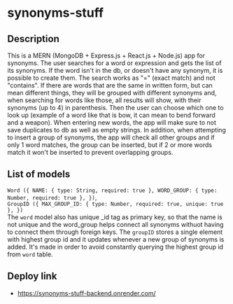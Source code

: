 # synonyms-stuff
## Description
This is a MERN (MongoDB + Express.js + React.js + Node.js) app for synonyms. The user searches for a word or expression and gets the list of its synonyms. If the word isn't in the db, or doesn't have any synonym, it is possible to create them. The search works as "=" (exact match) and not "contains". If there are words that are the same in written form, but can mean different things, they will be grouped with different synonyms and, when searching for words like those, all results will show, with their synonyms (up to 4) in parenthesis. Then the user can choose which one to look up (example of a word like that is bow, it can mean to bend forward and a weapon). When entering new words, the app will make sure to not save duplicates to db as well as empty strings. In addition, when attempting to insert a group of synonyms, the app will check all other groups and if only 1 word matches, the group can be inserted, but if 2 or more words match it won't be inserted to prevent overlapping groups.

## List of models
`Word ({
  NAME: { type: String, required: true },
  WORD_GROUP: { type: Number, required: true },
})`,<br>
`GroupID ({
  MAX_GROUP_ID: { type: Number, required: true, unique: true },
})`<br>
The `word` model also has unique _id tag as primary key, so that the name is not unique and the word_group helps connect all synonyms withuot having to connect them through foreign keys. The `groupID` stores a single element with highest group id and it updates whenever a new group of synonyms is added. It's made in order to avoid constantly querying the highest group id from `word` table.

## Deploy link
- https://synonyms-stuff-backend.onrender.com/
